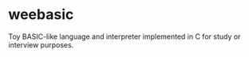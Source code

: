 # weebasic

Toy BASIC-like language and interpreter implemented in C for study or interview purposes.
